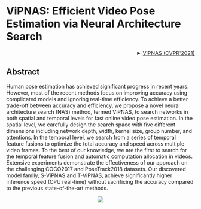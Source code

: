 # ViPNAS: Efficient Video Pose Estimation via Neural Architecture Search

<!-- [ALGORITHM] -->

<details>
<summary align="right"><a href="https://arxiv.org/abs/2105.10154">ViPNAS (CVPR'2021)</a></summary>

```bibtex
@article{xu2021vipnas,
  title={ViPNAS: Efficient Video Pose Estimation via Neural Architecture Search},
  author={Xu, Lumin and Guan, Yingda and Jin, Sheng and Liu, Wentao and Qian, Chen and Luo, Ping and Ouyang, Wanli and Wang, Xiaogang},
  booktitle={Proceedings of the IEEE conference on computer vision and pattern recognition},
  year={2021}
}
```

</details>

## Abstract

<!-- [ABSTRACT] -->

Human pose estimation has achieved significant progress in recent years. However, most of the recent methods focus on improving accuracy using complicated models and ignoring real-time efficiency. To achieve a better trade-off between accuracy and efficiency, we propose a novel neural architecture search (NAS) method, termed ViPNAS, to search networks in both spatial and temporal levels for fast online video pose estimation. In the spatial level, we carefully design the search space with five different dimensions including network depth, width, kernel size, group number, and attentions. In the temporal level, we search from a series of temporal feature fusions to optimize the total accuracy and speed across multiple video frames. To the best of our knowledge, we are the first to search for the temporal feature fusion and automatic computation allocation in videos. Extensive experiments demonstrate the effectiveness of our approach on the challenging COCO2017 and PoseTrack2018 datasets. Our discovered model family, S-ViPNAS and T-ViPNAS, achieve significantly higher inference speed (CPU real-time) without sacrificing the accuracy compared to the previous state-of-the-art methods.

<!-- [IMAGE] -->

<div align=center>
<img src="https://user-images.githubusercontent.com/15977946/146527709-b8e55e40-426c-4958-8a35-b8d259e69efa.png">
</div>
